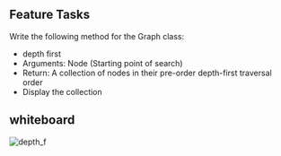 ## Feature Tasks

Write the following method for the Graph class:

 * depth first
 * Arguments: Node (Starting point of search)
 * Return: A collection of nodes in their pre-order depth-first traversal order
 * Display the collection


## whiteboard

![depth_f](depth_f)
